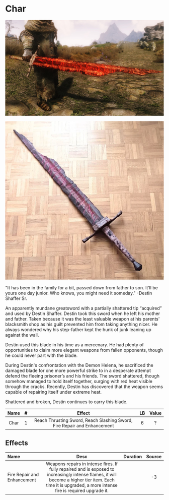 # Char

![Copyright](Char2.png)

![Copyright](Char.png)



"It has been in the family for a bit, passed down from father to son. It’ll be yours one day junior. Who knows, you might need it someday." -Destin Shaffer Sr.

An apparently mundane greatsword with a partially shattered tip “acquired” and used by Destin Shaffer. Destin took this sword when he left his mother and father. Taken because it was the least valuable weapon at his parents' blacksmith shop as his guilt prevented him from taking anything nicer. He always wondered why his step-father kept the hunk of junk leaning up against the wall.

Destin used this blade in his time as a mercenary. He had plenty of opportunities to claim more elegant weapons from fallen opponents, though he could never part with the blade.

During Destin's confrontation with the Demon Helena, he sacrificed the damaged blade for one more powerful strike to in a desperate attempt defend the fleeing prisoner’s and his friends. The sword shattered, though somehow managed to hold itself together, surging with red heat visible through the cracks. Recently, Destin has discovered that the weapon seems capable of repairing itself under extreme heat.

Shattered and broken, Destin continues to carry this blade.



| Name | # |                                  Effect                                  | LB | Value |
| :--: | :-: | :----------------------------------------------------------------------: | :-: | :---: |
| Char | 1 | Reach Thrusting Sword, Reach Slashing Sword, Fire Repair and Enhancement | 6 |   ?   |

## Effects

| Name                        |                                                                                                   Desc                                                                                                   | Duration | Source |
| :-------------------------- | :---------------------------------------------------------------------------------------------------------------------------------------------------------------------------------------------------------: | :------: | :-----------: |
| Fire Repair and Enhancement | Weapons repairs in intense fires. If fully repaired and is exposed to increasingly intense flames, it will become a higher tier item. Each time it is upgraded, a more intense fire is required upgrade it. |          |      -3      |
